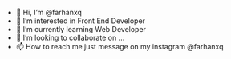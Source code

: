 - 👋 Hi, I’m @farhanxq
- 👀 I’m interested in Front End Developer
- 🌱 I’m currently learning Web Developer
- 💞️ I’m looking to collaborate on ...
- 📫 How to reach me just message on my instagram @farhanxq

<!---
farhanxq/farhanxq is a ✨ special ✨ repository because its `README.md` (this file) appears on your GitHub profile.
You can click the Preview link to take a look at your changes.
--->
